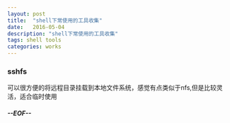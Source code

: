 ```yaml
---
layout: post
title:  "shell下常使用的工具收集"
date:   2016-05-04
description: "shell下常使用的工具收集"
tags: shell tools
categories: works
---
```


### sshfs
可以很方便的将远程目录挂载到本地文件系统，感觉有点类似于nfs,但是比较灵活，适合临时使用



##### --EOF--
